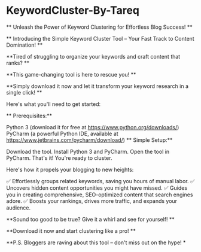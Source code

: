# KeywordCluster-By-Tareq
** Unleash the Power of Keyword Clustering for Effortless Blog Success! **

** Introducing the Simple Keyword Cluster Tool – Your Fast Track to Content Domination! **

**Tired of struggling to organize your keywords and craft content that ranks? **

**This game-changing tool is here to rescue you! **

**Simply download it now and let it transform your keyword research in a single click! **

Here's what you'll need to get started:

** Prerequisites:**

Python 3 (download it for free at https://www.python.org/downloads/)
PyCharm (a powerful Python IDE, available at https://www.jetbrains.com/pycharm/download/)
** Simple Setup:**

Download the tool.
Install Python 3 and PyCharm.
Open the tool in PyCharm.
That's it! You're ready to cluster.

Here's how it propels your blogging to new heights:

✅ Effortlessly groups related keywords, saving you hours of manual labor.
✅ Uncovers hidden content opportunities you might have missed.
✅ Guides you in creating comprehensive, SEO-optimized content that search engines adore.
✅ Boosts your rankings, drives more traffic, and expands your audience.

**Sound too good to be true? Give it a whirl and see for yourself! **

**Download it now and start clustering like a pro! **

**P.S. Bloggers are raving about this tool – don't miss out on the hype! *
